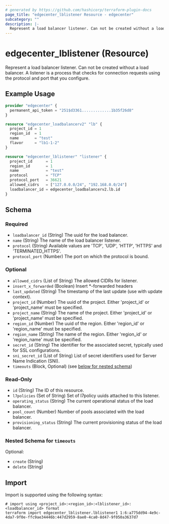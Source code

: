 ```yaml
---
# generated by https://github.com/hashicorp/terraform-plugin-docs
page_title: "edgecenter_lblistener Resource - edgecenter"
subcategory: ""
description: |-
  Represent a load balancer listener. Can not be created without a load balancer. A listener is a process that checks for connection requests using the protocol and port that you configure.
---
```


# edgecenter_lblistener (Resource)

Represent a load balancer listener. Can not be created without a load balancer. A listener is a process that checks for connection requests using the protocol and port that you configure.

## Example Usage

```terraform
provider "edgecenter" {
  permanent_api_token = "251$d3361.............1b35f26d8"
}

resource "edgecenter_loadbalancerv2" "lb" {
  project_id = 1
  region_id  = 1
  name       = "test"
  flavor     = "lb1-1-2"
}

resource "edgecenter_lblistener" "listener" {
  project_id      = 1
  region_id       = 1
  name            = "test"
  protocol        = "TCP"
  protocol_port   = 36621
  allowed_cidrs   = ["127.0.0.0/24", "192.168.0.0/24"]
  loadbalancer_id = edgecenter_loadbalancerv2.lb.id
}
```

<!-- schema generated by tfplugindocs -->
## Schema

### Required

- `loadbalancer_id` (String) The uuid for the load balancer.
- `name` (String) The name of the load balancer listener.
- `protocol` (String) Available values are 'TCP', 'UDP', 'HTTP', 'HTTPS' and 'TERMINATED_HTTPS'.
- `protocol_port` (Number) The port on which the protocol is bound.

### Optional

- `allowed_cidrs` (List of String) The allowed CIDRs for listener.
- `insert_x_forwarded` (Boolean) Insert *-forwarded headers
- `last_updated` (String) The timestamp of the last update (use with update context).
- `project_id` (Number) The uuid of the project. Either 'project_id' or 'project_name' must be specified.
- `project_name` (String) The name of the project. Either 'project_id' or 'project_name' must be specified.
- `region_id` (Number) The uuid of the region. Either 'region_id' or 'region_name' must be specified.
- `region_name` (String) The name of the region. Either 'region_id' or 'region_name' must be specified.
- `secret_id` (String) The identifier for the associated secret, typically used for SSL configurations.
- `sni_secret_id` (List of String) List of secret identifiers used for Server Name Indication (SNI).
- `timeouts` (Block, Optional) (see [below for nested schema](#nestedblock--timeouts))

### Read-Only

- `id` (String) The ID of this resource.
- `l7policies` (Set of String) Set of l7policy uuids attached to this listener.
- `operating_status` (String) The current operational status of the load balancer.
- `pool_count` (Number) Number of pools associated with the load balancer.
- `provisioning_status` (String) The current provisioning status of the load balancer.

<a id="nestedblock--timeouts"></a>
### Nested Schema for `timeouts`

Optional:

- `create` (String)
- `delete` (String)

## Import

Import is supported using the following syntax:

```shell
# import using <project_id>:<region_id>:<lblistener_id>:<loadbalancer_id> format
terraform import edgecenter_lblistener.lblistener1 1:6:a775dd94-4e9c-4da7-9f0e-ffc9ae34446b:447d2959-8ae0-4ca0-8d47-9f050a3637d7
```
